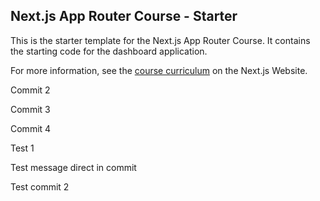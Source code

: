 ## Next.js App Router Course - Starter

This is the starter template for the Next.js App Router Course. It contains the starting code for the dashboard application.

For more information, see the [course curriculum](https://nextjs.org/learn) on the Next.js Website.

Commit 2

Commit 3

Commit 4

Test 1

Test message direct in commit

Test commit 2